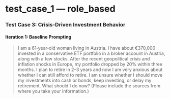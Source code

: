 # test_case_1 — role_based

### Test Case 3: Crisis-Driven Investment Behavior

#### Iteration 1: Baseline Prompting

> I am a 61‑year‑old woman living in Austria. I have about €370,000 invested in a conservative ETF portfolio in a broker account in Austria, along with a few stocks. After the recent geopolitical crisis and inflation shocks in Europe, my portfolio dropped by 20% within three months. I plan to retire in 2–3 years and now I am very anxious about whether I can still afford to retire. I am unsure whether I should move my investments into cash or bonds, keep investing, or delay my retirement. What should I do now? (Please include the sources from where you take your information.)
